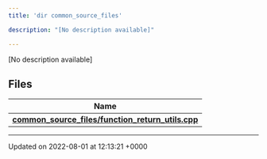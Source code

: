 ```yaml
---
title: 'dir common_source_files'

description: "[No description available]"

---
```







[No description available]

## Files

| Name           |
| -------------- |
| **[common_source_files/function_return_utils.cpp](/documentation/code/files/function__return__utils_8cpp/#file-function-return-utils.cpp)**  |






-------------------------------

Updated on 2022-08-01 at 12:13:21 +0000
